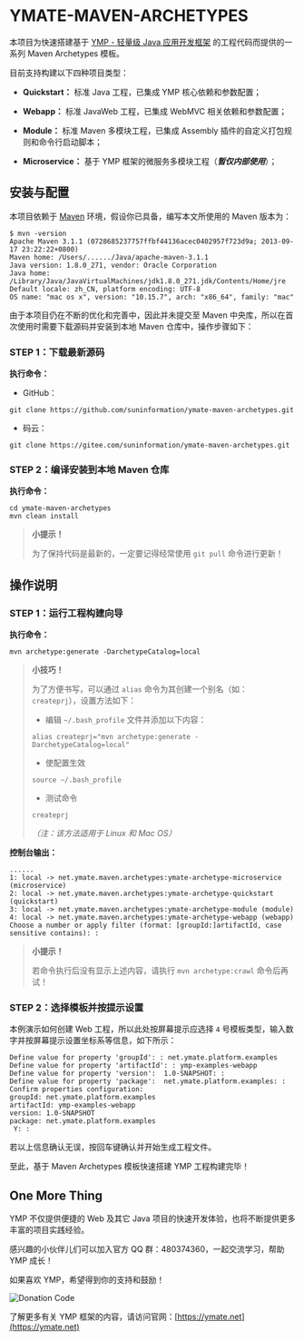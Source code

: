 # YMATE-MAVEN-ARCHETYPES

本项目为快速搭建基于 [YMP - 轻量级 Java 应用开发框架](https://ymate.net/) 的工程代码而提供的一系列 Maven Archetypes 模板。



目前支持构建以下四种项目类型：

- **Quickstart：** 标准 Java 工程，已集成 YMP 核心依赖和参数配置；

- **Webapp：** 标准 JavaWeb 工程，已集成 WebMVC 相关依赖和参数配置；

- **Module：** 标准 Maven 多模块工程，已集成 Assembly 插件的自定义打包规则和命令行启动脚本；

- **Microservice：** 基于 YMP 框架的微服务多模块工程（***暂仅内部使用***）；



## 安装与配置

本项目依赖于 [Maven](http://maven.apache.org/) 环境，假设你已具备，编写本文所使用的 Maven 版本为：

```shell
$ mvn -version
Apache Maven 3.1.1 (0728685237757ffbf44136acec0402957f723d9a; 2013-09-17 23:22:22+0800)
Maven home: /Users/....../Java/apache-maven-3.1.1
Java version: 1.8.0_271, vendor: Oracle Corporation
Java home: /Library/Java/JavaVirtualMachines/jdk1.8.0_271.jdk/Contents/Home/jre
Default locale: zh_CN, platform encoding: UTF-8
OS name: "mac os x", version: "10.15.7", arch: "x86_64", family: "mac"
```

由于本项目仍在不断的优化和完善中，因此并未提交至 Maven 中央库，所以在首次使用时需要下载源码并安装到本地 Maven 仓库中，操作步骤如下：



### STEP 1：下载最新源码



**执行命令：**

- GitHub：

```shell
git clone https://github.com/suninformation/ymate-maven-archetypes.git
```

- 码云：

```shell
git clone https://gitee.com/suninformation/ymate-maven-archetypes.git
```



### STEP 2：编译安装到本地 Maven 仓库



**执行命令：**

```shell
cd ymate-maven-archetypes
mvn clean install
```



> **小提示！**
>
> 为了保持代码是最新的，一定要记得经常使用 `git pull` 命令进行更新！



## 操作说明



### STEP 1：运行工程构建向导

**执行命令：**

```shell
mvn archetype:generate -DarchetypeCatalog=local
```



> **小技巧！**
>
> 为了方便书写，可以通过 `alias` 命令为其创建一个别名（如：`createprj`），设置方法如下：
>
> - 编辑 `~/.bash_profile` 文件并添加以下内容：
>
> ```shell
> alias createprj="mvn archetype:generate -DarchetypeCatalog=local"
> ```
>
> - 使配置生效
>
> ```shell
> source ~/.bash_profile
> ```
>
> - 测试命令
>
> ```shell
> createprj
> ```
>
> *（注：该方法适用于 Linux 和 Mac OS）*



**控制台输出：**

```shell
......
1: local -> net.ymate.maven.archetypes:ymate-archetype-microservice (microservice)
2: local -> net.ymate.maven.archetypes:ymate-archetype-quickstart (quickstart)
3: local -> net.ymate.maven.archetypes:ymate-archetype-module (module)
4: local -> net.ymate.maven.archetypes:ymate-archetype-webapp (webapp)
Choose a number or apply filter (format: [groupId:]artifactId, case sensitive contains): :
```

> **小提示！**
>
> 若命令执行后没有显示上述内容，请执行 `mvn archetype:crawl` 命令后再试！



### STEP 2：选择模板并按提示设置

本例演示如何创建 Web 工程，所以此处按屏幕提示应选择 `4` 号模板类型，输入数字并按屏幕提示设置坐标系等信息，如下所示：

```shell
Define value for property 'groupId': : net.ymate.platform.examples
Define value for property 'artifactId': : ymp-examples-webapp
Define value for property 'version':  1.0-SNAPSHOT: :
Define value for property 'package':  net.ymate.platform.examples: :
Confirm properties configuration:
groupId: net.ymate.platform.examples
artifactId: ymp-examples-webapp
version: 1.0-SNAPSHOT
package: net.ymate.platform.examples
 Y: :
```

若以上信息确认无误，按回车键确认并开始生成工程文件。



 至此，基于 Maven Archetypes 模板快速搭建 YMP 工程构建完毕！



## One More Thing

YMP 不仅提供便捷的 Web 及其它 Java 项目的快速开发体验，也将不断提供更多丰富的项目实践经验。

感兴趣的小伙伴儿们可以加入官方 QQ 群：480374360，一起交流学习，帮助 YMP 成长！

如果喜欢 YMP，希望得到你的支持和鼓励！

![Donation Code](https://ymate.net/img/donation_code.png)

了解更多有关 YMP 框架的内容，请访问官网：[https://ymate.net](https://ymate.net)

